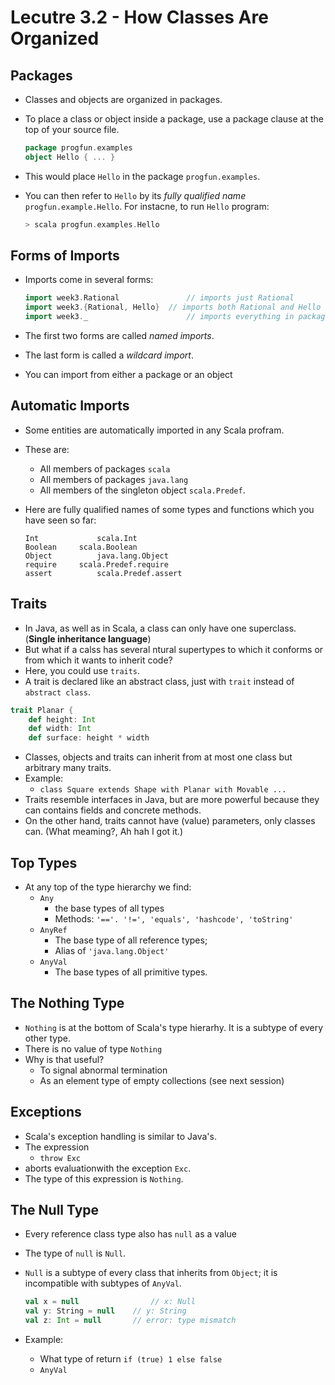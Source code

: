 # Lecutre 3.2 - How Classes Are Organized
## Packages
* Classes and objects are organized in packages.
* To place a class or object inside a package, use a package clause at the top of your source file.

	```scala
	package progfun.examples
	object Hello { ... }
	```
* This would place `Hello` in the package `progfun.examples`.
* You can then refer to `Hello` by its *fully qualified name* `progfun.example.Hello`. For instacne, to run `Hello` program:
	
	```scala
	> scala progfun.examples.Hello
	```

## Forms of Imports
* Imports come in several forms:

	```scala
	import week3.Rational				// imports just Rational
	import week3.{Rational, Hello}	// imports both Rational and Hello
	import week3._						// imports everything in package week3
	```
* The first two forms are called *named imports*.
* The last form is called a *wildcard import*.
* You can import from either a package or an object

## Automatic Imports
* Some entities are automatically imported in any Scala profram.
* These are:
	*  All members of packages `scala`
	*  All members of packages `java.lang`
	*  All members of the singleton object `scala.Predef`.

* Here are fully qualified names of some types and functions which you have seen so far:
	
	```
	Int 			scala.Int
	Boolean		scala.Boolean
	Object			java.lang.Object
	require		scala.Predef.require
	assert			scala.Predef.assert
	```
	
## Traits
* In Java, as well as in Scala, a class can only have one superclass. (**Single inheritance language**)
* But what if a calss has several ntural supertypes to which it conforms or from which it wants to inherit code?
* Here, you could use `traits`.
* A trait is declared like an abstract class, just with `trait` instead of `abstract class`.

```scala
trait Planar {
	def height: Int
	def width: Int
	def surface: height * width
```
* Classes, objects and traits can inherit from at most one class but arbitrary many traits.
* Example:
	* `class Square extends Shape with Planar with Movable ...`
* Traits resemble interfaces in Java, but are more powerful because they can contains fields and concrete methods.
* On the other hand, traits cannot have (value) parameters, only classes can. (What meaming?, Ah hah I got it.)

## Top Types
* At any top of the type hierarchy we find:
	* `Any`		
		* the base types of all types
		* Methods: `'=='. '!=', 'equals', 'hashcode', 'toString'`
	* `AnyRef`
		* The base type of all reference types;
		* Alias of `'java.lang.Object'`
	* `AnyVal`
		* The base types of all primitive types.

## The Nothing Type
* `Nothing` is at the bottom of Scala's type hierarhy. It is a subtype of every other type.
* There is no value of type `Nothing`
* Why is that useful?
	* To signal abnormal termination
	* As an element type of empty collections (see next session)

## Exceptions
* Scala's exception handling is similar to Java's.
* The expression
	* `throw Exc`
* aborts evaluationwith the exception `Exc`.
* The type of this expression is `Nothing`. 

## The Null Type
* Every reference class type also has `null` as a value
* The type of `null` is `Null`.
* `Null` is a subtype of every class that inherits from `Object`; it is incompatible with subtypes of `AnyVal`.
	
	```scala
	val x = null 				// x: Null
	val y: String = null	// y: String
	val z: Int = null 		// error: type mismatch
	```
* Example:
	* What type of return `if (true) 1 else false`
	* `AnyVal`	 
